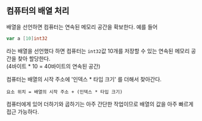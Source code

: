 ## 컴퓨터의 배열 처리

배열을 선언하면 컴퓨터는 연속된 메모리 공간을 확보한다.
예를 들어 
```Go
var a [10]int32
```
라는 배열을 선언했다 하면 컴퓨터는 `int32`값 10개를 저장할 수 있는
연속된 메모리 공간을 찾아 할당한다.
<br/>
(4바이트 * 10 = 40바이트의 연속된 공간)

컴퓨터는 배열의 시작 주소에 '인덱스 * 타입 크기' 를 더해서 찾아간다.
```
요소 위치 = 배열의 시작 주소 + (인덱스 * 타입 크기)
```

컴퓨터에게 있어 더하기와 곱하기는 아주 간단한 작업이므로 배열의 값을 아주 빠르게 접근 가능하다.